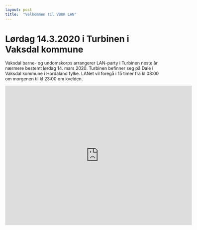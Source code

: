 ```yaml
---
layout: post
title:  "Velkommen til VBUK LAN"
---
```


# Lørdag 14.3.2020 i Turbinen  i Vaksdal kommune
Vaksdal barne- og undomskorps arrangerer LAN-party i Turbinen neste år nærmere bestemt lørdag 14. mars 2020. Turbinen befinner seg på Dale i Vaksdal kommune i Hordaland fylke.
LANet vil foregå i 15 timer fra kl 08:00 om morgenen til kl 23:00 om kvelden.

<iframe src="https://www.google.com/maps/embed?pb=!1m14!1m8!1m3!1d7838.515088122249!2d5.818765!3d60.5833178!3m2!1i1024!2i768!4f13.1!3m3!1m2!1s0x0%3A0x80f4f823c1fde819!2sTurbinen+Fleirbrukshall!5e0!3m2!1sno!2sno!4v1555135944247!5m2!1sno!2sno" width="600" height="450" frameborder="0" style="border:0" allowfullscreen></iframe>
